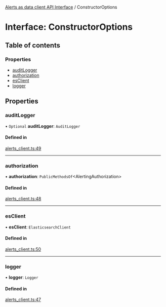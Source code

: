 [Alerts as data client API Interface](../alerts_client_api.md) / ConstructorOptions

# Interface: ConstructorOptions

## Table of contents

### Properties

- [auditLogger](constructoroptions.md#auditlogger)
- [authorization](constructoroptions.md#authorization)
- [esClient](constructoroptions.md#esclient)
- [logger](constructoroptions.md#logger)

## Properties

### auditLogger

• `Optional` **auditLogger**: `AuditLogger`

#### Defined in

[alerts_client.ts:49](https://github.com/elastic/kibana/blob/84a50dc4bb6/x-pack/plugins/rule_registry/server/alert_data_client/alerts_client.ts#L49)

___

### authorization

• **authorization**: `PublicMethodsOf`<AlertingAuthorization\>

#### Defined in

[alerts_client.ts:48](https://github.com/elastic/kibana/blob/84a50dc4bb6/x-pack/plugins/rule_registry/server/alert_data_client/alerts_client.ts#L48)

___

### esClient

• **esClient**: `ElasticsearchClient`

#### Defined in

[alerts_client.ts:50](https://github.com/elastic/kibana/blob/84a50dc4bb6/x-pack/plugins/rule_registry/server/alert_data_client/alerts_client.ts#L50)

___

### logger

• **logger**: `Logger`

#### Defined in

[alerts_client.ts:47](https://github.com/elastic/kibana/blob/84a50dc4bb6/x-pack/plugins/rule_registry/server/alert_data_client/alerts_client.ts#L47)
